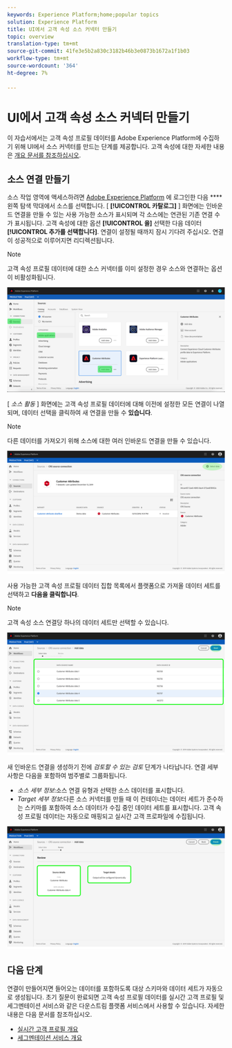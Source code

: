 ```yaml
---
keywords: Experience Platform;home;popular topics
solution: Experience Platform
title: UI에서 고객 속성 소스 커넥터 만들기
topic: overview
translation-type: tm+mt
source-git-commit: 41fe3e5b2a830c3182b46b3e0873b1672a1f1b03
workflow-type: tm+mt
source-wordcount: '364'
ht-degree: 7%

---
```



# UI에서 고객 속성 소스 커넥터 만들기

이 자습서에서는 고객 속성 프로필 데이터를 Adobe Experience Platform에 수집하기 위해 UI에서 소스 커넥터를 만드는 단계를 제공합니다. 고객 속성에 대한 자세한 내용은 [개요 문서를 참조하십시오](https://docs.adobe.com/content/help/ko-KR/core-services/interface/customer-attributes/attributes.html).

## 소스 연결 만들기

소스 작업 영역에 액세스하려면 [Adobe Experience Platform](https://platform.adobe.com) 에 로그인한 다음 **** 왼쪽 탐색 막대에서 소스를 선택합니다. [ **[!UICONTROL 카탈로그]** ] 화면에는 인바운드 연결을 만들 수 있는 사용 가능한 소스가 표시되며 각 소스에는 연관된 기존 연결 수가 표시됩니다. 고객 속성에 대한 옵션 **[!UICONTROL 을]** 선택한 다음 데이터 **[!UICONTROL 추가를 선택합니다]**. 연결이 설정될 때까지 잠시 기다려 주십시오. 연결이 성공적으로 이루어지면 리디렉션됩니다.

>[!NOTE]
>
>고객 속성 프로필 데이터에 대한 소스 커넥터를 이미 설정한 경우 소스와 연결하는 옵션이 비활성화됩니다.

![](../../../../images/tutorials/create/customer-attributes/catalog.png)

[ *소스 활동* ] 화면에는 고객 속성 프로필 데이터에 대해 이전에 설정한 모든 연결이 나열되며, 데이터 선택을 클릭하여 새 연결을 만들 수 **있습니다**.

>[!NOTE]
>
>다른 데이터를 가져오기 위해 소스에 대한 여러 인바운드 연결을 만들 수 있습니다.

![](../../../../images/tutorials/create/customer-attributes/source_activity.png)

사용 가능한 고객 속성 프로필 데이터 집합 목록에서 플랫폼으로 가져올 데이터 세트를 선택하고 **다음을 클릭합니다**.

>[!NOTE]
>
>고객 속성 소스 연결당 하나의 데이터 세트만 선택할 수 있습니다.

![](../../../../images/tutorials/create/customer-attributes/select_data.png)

새 인바운드 연결을 생성하기 전에 *검토할 수 있는 검토* 단계가 나타납니다. 연결 세부 사항은 다음을 포함하여 범주별로 그룹화됩니다.

* *소스 세부 정보*:소스 연결 유형과 선택한 소스 데이터를 표시합니다.
* *Target 세부 정보*:다른 소스 커넥터를 만들 때 이 컨테이너는 데이터 세트가 준수하는 스키마를 포함하여 소스 데이터가 수집 중인 데이터 세트를 표시합니다. 고객 속성 프로필 데이터는 자동으로 매핑되고 실시간 고객 프로파일에 수집됩니다.

![](../../../../images/tutorials/create/customer-attributes/review.png)

## 다음 단계

연결이 만들어지면 들어오는 데이터를 포함하도록 대상 스키마와 데이터 세트가 자동으로 생성됩니다. 초기 질문이 완료되면 고객 속성 프로필 데이터를 실시간 고객 프로필 및 세그멘테이션 서비스와 같은 다운스트림 플랫폼 서비스에서 사용할 수 있습니다. 자세한 내용은 다음 문서를 참조하십시오.

* [실시간 고객 프로필 개요](../../../../../profile/home.md)
* [세그멘테이션 서비스 개요](../../../../../segmentation/home.md)
